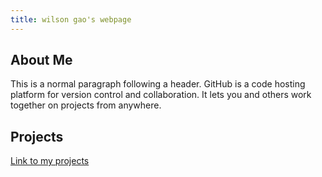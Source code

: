 ```yaml
---
title: wilson gao's webpage
---
```


## About Me

This is a normal paragraph following a header. GitHub is a code hosting platform for version control and collaboration. It lets you and others work together on projects from anywhere.

## Projects

[Link to my projects](./project_page.md)
